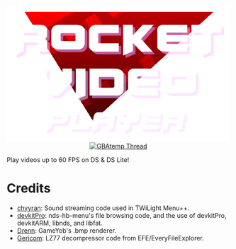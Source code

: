 <p align="center">
 <img src="https://github.com/RocketRobz/RocketVideoPlayer/blob/master/resources/logo.png"><br>
  <a href="https://gbatemp.net/threads/release-rocket-video-player-play-videos-with-the-ultimate-in-picture-quality.539163/">
   <img src="https://img.shields.io/badge/GBAtemp-Thread-blue.svg" alt="GBAtemp Thread">
  </a>
</p>

Play videos up to 60 FPS on DS & DS Lite!

# Credits
* [chyyran](https://github.com/chyyran): Sound streaming code used in TWiLight Menu++.
* [devkitPro](https://github.com/devkitPro): nds-hb-menu's file browsing code, and the use of devkitPro, devkitARM, libnds, and libfat.
* [Drenn](https://github.com/Drenn1): GameYob's .bmp renderer.
* [Gericom](https://github.com/Gericom): LZ77 decompressor code from EFE/EveryFileExplorer.
